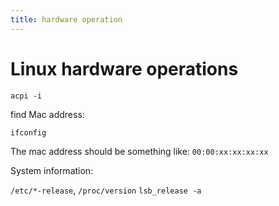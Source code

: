 ```yaml
---
title: hardware operation
---
```


# Linux hardware operations

```
acpi -i
```

find Mac address:

```
ifconfig
```

The mac address should be something like: `00:00:xx:xx:xx:xx`

System information:

`/etc/*-release`, `/proc/version` `lsb_release -a`
